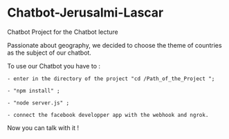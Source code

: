 # Chatbot-Jerusalmi-Lascar
Chatbot Project for the Chatbot lecture

Passionate about geography, we decided to choose the theme of countries as the subject of our chatbot.


To use our Chatbot you have to :

    - enter in the directory of the project "cd /Path_of_the_Project ";
    
    - "npm install" ;
    
    - "node server.js" ;
    
    - connect the facebook developper app with the webhook and ngrok.
  
  
  Now you can talk with it !

